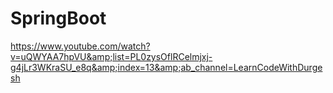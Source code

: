 # SpringBoot
https://www.youtube.com/watch?v=uQWYAA7hpVU&amp;list=PL0zysOflRCelmjxj-g4jLr3WKraSU_e8q&amp;index=13&amp;ab_channel=LearnCodeWithDurgesh
